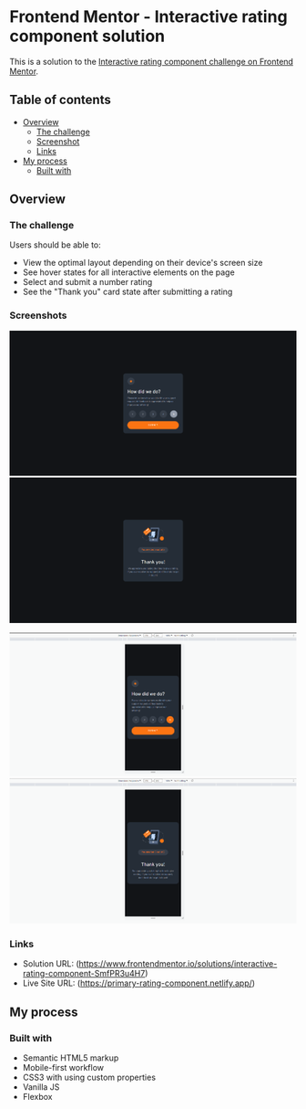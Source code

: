 # Frontend Mentor - Interactive rating component solution

This is a solution to the [Interactive rating component challenge on Frontend Mentor](https://www.frontendmentor.io/challenges/interactive-rating-component-koxpeBUmI).

## Table of contents

- [Overview](#overview)
  - [The challenge](#the-challenge)
  - [Screenshot](#screenshot)
  - [Links](#links)
- [My process](#my-process)
  - [Built with](#built-with)

## Overview

### The challenge

Users should be able to:

- View the optimal layout depending on their device's screen size
- See hover states for all interactive elements on the page
- Select and submit a number rating
- See the "Thank you" card state after submitting a rating

### Screenshots

![](./result_screenshots/desktop_screenshot.png)
![](./result_screenshots/desktop_screenshot-thank-you.png)

![](./result_screenshots/mobile_screenshot.png)
![](./result_screenshots/mobile_screenshot-thank-you.png)

### Links

- Solution URL: (https://www.frontendmentor.io/solutions/interactive-rating-component-SmfPR3u4H7)
- Live Site URL: (https://primary-rating-component.netlify.app/)

## My process

### Built with

- Semantic HTML5 markup
- Mobile-first workflow
- CSS3 with using custom properties
- Vanilla JS
- Flexbox


